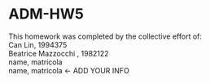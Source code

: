 # ADM-HW5
This homework was completed by the collective effort of: <br>
Can Lin, 1994375 <br>
Beatrice Mazzocchi , 1982122 <br>
name, matricola <br>
name, matricola <- ADD YOUR INFO <br>
